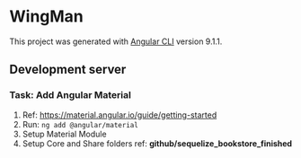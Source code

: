 # WingMan

This project was generated with [Angular CLI](https://github.com/angular/angular-cli) version 9.1.1.

## Development server

### Task: Add Angular Material

1. Ref: <https://material.angular.io/guide/getting-started>
2. Run: ```ng add @angular/material```
3. Setup Material Module
4. Setup Core and Share folders ref: **github/sequelize_bookstore_finished**
